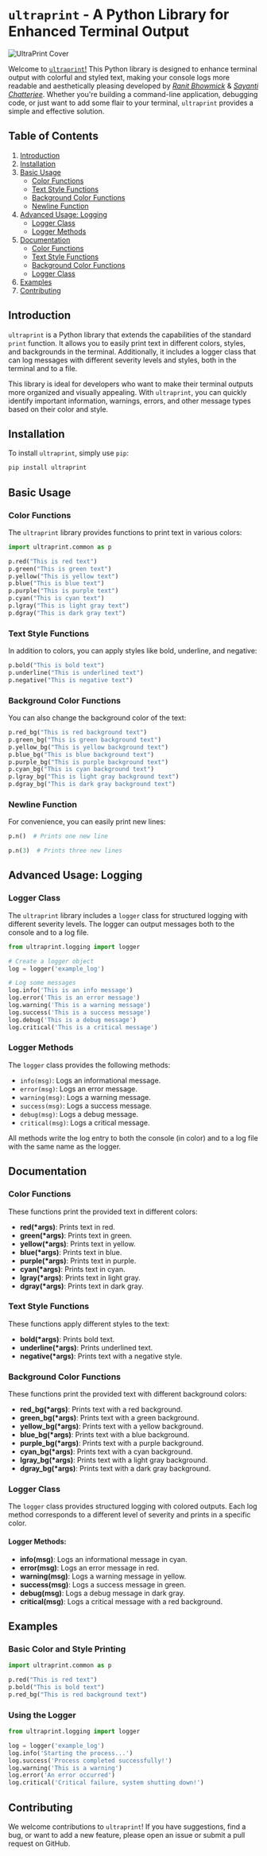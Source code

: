 # `ultraprint` - A Python Library for Enhanced Terminal Output

![UltraPrint Cover](https://github.com/Kawai-Senpai/UltraPrint/blob/322e063873b4e5bdcca242a4633098af5fbde827/Assets/UltraPrint%20Thumbnail.png)

Welcome to [`ultraprint`!](https://pypi.org/project/ultraprint/) This Python library is designed to enhance terminal output with colorful and styled text, making your console logs more readable and aesthetically pleasing developed by [*Ranit Bhowmick*](https://www.linkedin.com/in/ranitbhowmick/) & [*Sayanti Chatterjee*](https://www.linkedin.com/in/sayantichatterjee/). Whether you're building a command-line application, debugging code, or just want to add some flair to your terminal, `ultraprint` provides a simple and effective solution.

## Table of Contents

1. [Introduction](#introduction)
2. [Installation](#installation)
3. [Basic Usage](#basic-usage)
   - [Color Functions](#color-functions)
   - [Text Style Functions](#text-style-functions)
   - [Background Color Functions](#background-color-functions)
   - [Newline Function](#newline-function)
4. [Advanced Usage: Logging](#advanced-usage-logging)
   - [Logger Class](#logger-class)
   - [Logger Methods](#logger-methods)
5. [Documentation](#documentation)
   - [Color Functions](#color-functions)
   - [Text Style Functions](#text-style-functions)
   - [Background Color Functions](#background-color-functions)
   - [Logger Class](#logger-class)
6. [Examples](#examples)
7. [Contributing](#contributing)

## Introduction

`ultraprint` is a Python library that extends the capabilities of the standard `print` function. It allows you to easily print text in different colors, styles, and backgrounds in the terminal. Additionally, it includes a logger class that can log messages with different severity levels and styles, both in the terminal and to a file.

This library is ideal for developers who want to make their terminal outputs more organized and visually appealing. With `ultraprint`, you can quickly identify important information, warnings, errors, and other message types based on their color and style.

## Installation

To install `ultraprint`, simply use `pip`:

```bash
pip install ultraprint
```

## Basic Usage

### Color Functions

The `ultraprint` library provides functions to print text in various colors:

```python
import ultraprint.common as p

p.red("This is red text")
p.green("This is green text")
p.yellow("This is yellow text")
p.blue("This is blue text")
p.purple("This is purple text")
p.cyan("This is cyan text")
p.lgray("This is light gray text")
p.dgray("This is dark gray text")
```

### Text Style Functions

In addition to colors, you can apply styles like bold, underline, and negative:

```python
p.bold("This is bold text")
p.underline("This is underlined text")
p.negative("This is negative text")
```

### Background Color Functions

You can also change the background color of the text:

```python
p.red_bg("This is red background text")
p.green_bg("This is green background text")
p.yellow_bg("This is yellow background text")
p.blue_bg("This is blue background text")
p.purple_bg("This is purple background text")
p.cyan_bg("This is cyan background text")
p.lgray_bg("This is light gray background text")
p.dgray_bg("This is dark gray background text")
```

### Newline Function

For convenience, you can easily print new lines:

```python
p.n()  # Prints one new line

p.n(3)  # Prints three new lines
```

## Advanced Usage: Logging

### Logger Class

The `ultraprint` library includes a `logger` class for structured logging with different severity levels. The logger can output messages both to the console and to a log file.

```python
from ultraprint.logging import logger

# Create a logger object
log = logger('example_log')

# Log some messages
log.info('This is an info message')
log.error('This is an error message')
log.warning('This is a warning message')
log.success('This is a success message')
log.debug('This is a debug message')
log.critical('This is a critical message')
```

### Logger Methods

The `logger` class provides the following methods:

- `info(msg)`: Logs an informational message.
- `error(msg)`: Logs an error message.
- `warning(msg)`: Logs a warning message.
- `success(msg)`: Logs a success message.
- `debug(msg)`: Logs a debug message.
- `critical(msg)`: Logs a critical message.

All methods write the log entry to both the console (in color) and to a log file with the same name as the logger.

## Documentation

### Color Functions

These functions print the provided text in different colors:

- **red(*args)**: Prints text in red.
- **green(*args)**: Prints text in green.
- **yellow(*args)**: Prints text in yellow.
- **blue(*args)**: Prints text in blue.
- **purple(*args)**: Prints text in purple.
- **cyan(*args)**: Prints text in cyan.
- **lgray(*args)**: Prints text in light gray.
- **dgray(*args)**: Prints text in dark gray.

### Text Style Functions

These functions apply different styles to the text:

- **bold(*args)**: Prints bold text.
- **underline(*args)**: Prints underlined text.
- **negative(*args)**: Prints text with a negative style.

### Background Color Functions

These functions print the provided text with different background colors:

- **red_bg(*args)**: Prints text with a red background.
- **green_bg(*args)**: Prints text with a green background.
- **yellow_bg(*args)**: Prints text with a yellow background.
- **blue_bg(*args)**: Prints text with a blue background.
- **purple_bg(*args)**: Prints text with a purple background.
- **cyan_bg(*args)**: Prints text with a cyan background.
- **lgray_bg(*args)**: Prints text with a light gray background.
- **dgray_bg(*args)**: Prints text with a dark gray background.

### Logger Class

The `logger` class provides structured logging with colored outputs. Each log method corresponds to a different level of severity and prints in a specific color.

#### Logger Methods:

- **info(msg)**: Logs an informational message in cyan.
- **error(msg)**: Logs an error message in red.
- **warning(msg)**: Logs a warning message in yellow.
- **success(msg)**: Logs a success message in green.
- **debug(msg)**: Logs a debug message in dark gray.
- **critical(msg)**: Logs a critical message with a red background.

## Examples

### Basic Color and Style Printing

```python
import ultraprint.common as p

p.red("This is red text")
p.bold("This is bold text")
p.red_bg("This is red background text")
```

### Using the Logger

```python
from ultraprint.logging import logger

log = logger('example_log')
log.info('Starting the process...')
log.success('Process completed successfully!')
log.warning('This is a warning')
log.error('An error occurred')
log.critical('Critical failure, system shutting down!')
```

## Contributing

We welcome contributions to `ultraprint`! If you have suggestions, find a bug, or want to add a new feature, please open an issue or submit a pull request on GitHub.
